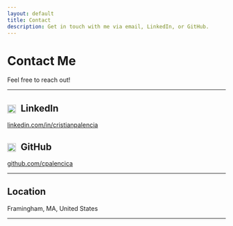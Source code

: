 ```yaml
---
layout: default
title: Contact
description: Get in touch with me via email, LinkedIn, or GitHub.
---
```


# Contact Me

Feel free to reach out! 

---

## <img src="{{ '../assets/icons/icons8-linkedin-96.svg' | relative_url }}" alt="LinkedIn" style="width:20px; height:20px; vertical-align:middle; margin-right:6px;"> LinkedIn

<a href="https://www.linkedin.com/in/cristianpalencia" target="_blank" rel="noopener noreferrer">
  linkedin.com/in/cristianpalencia
</a>

## <img src="{{ '../assets/icons/github-mark.svg' | relative_url }}" alt="GitHub" style="width:20px; height:20px; vertical-align:middle; margin-right:6px;"> GitHub

<a href="https://github.com/cpalencica" target="_blank" rel="noopener noreferrer">
  github.com/cpalencica
</a>

---

## Location  
Framingham, MA, United States

---

